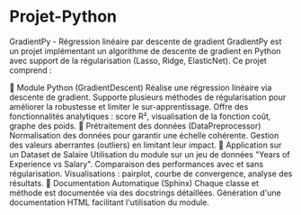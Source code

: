 # Projet-Python

GradientPy - Régression linéaire par descente de gradient
GradientPy est un projet implémentant un algorithme de descente de gradient en Python avec support de la régularisation (Lasso, Ridge, ElasticNet). Ce projet comprend :

🔹 Module Python (GradientDescent)
Réalise une régression linéaire via descente de gradient.
Supporte plusieurs méthodes de régularisation pour améliorer la robustesse et limiter le sur-apprentissage.
Offre des fonctionnalités analytiques : score R², visualisation de la fonction coût, graphe des poids.
🔹 Prétraitement des données (DataPreprocessor)
Normalisation des données pour garantir une échelle cohérente.
Gestion des valeurs aberrantes (outliers) en limitant leur impact.
🔹 Application sur un Dataset de Salaire
Utilisation du module sur un jeu de données "Years of Experience vs Salary".
Comparaison des performances avec et sans régularisation.
Visualisations : pairplot, courbe de convergence, analyse des résultats.
🔹 Documentation Automatique (Sphinx)
Chaque classe et méthode est documentée via des docstrings détaillées.
Génération d'une documentation HTML facilitant l'utilisation du module.

